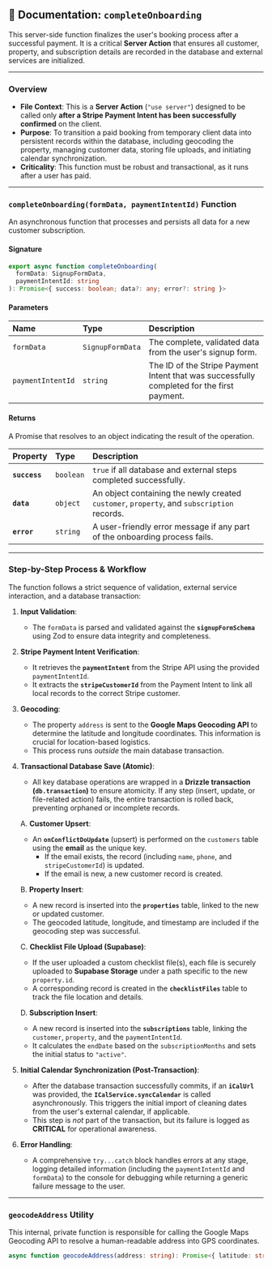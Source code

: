 ## 📄 Documentation: `completeOnboarding`

This server-side function finalizes the user's booking process after a successful payment. It is a critical **Server Action** that ensures all customer, property, and subscription details are recorded in the database and external services are initialized.

-----

### **Overview**

  * **File Context**: This is a **Server Action** (`"use server"`) designed to be called only **after a Stripe Payment Intent has been successfully confirmed** on the client.
  * **Purpose**: To transition a paid booking from temporary client data into persistent records within the database, including geocoding the property, managing customer data, storing file uploads, and initiating calendar synchronization.
  * **Criticality**: This function must be robust and transactional, as it runs after a user has paid.

-----

### **`completeOnboarding(formData, paymentIntentId)` Function**

An asynchronous function that processes and persists all data for a new customer subscription.

#### **Signature**

```typescript
export async function completeOnboarding(
  formData: SignupFormData,
  paymentIntentId: string
): Promise<{ success: boolean; data?: any; error?: string }>
```

#### **Parameters**

| Name | Type | Description |
| :--- | :--- | :--- |
| `formData` | `SignupFormData` | The complete, validated data from the user's signup form. |
| `paymentIntentId` | `string` | The ID of the Stripe Payment Intent that was successfully completed for the first payment. |

#### **Returns**

A Promise that resolves to an object indicating the result of the operation.

| Property | Type | Description |
| :--- | :--- | :--- |
| **`success`** | `boolean` | `true` if all database and external steps completed successfully. |
| **`data`** | `object` | An object containing the newly created `customer`, `property`, and `subscription` records. |
| **`error`** | `string` | A user-friendly error message if any part of the onboarding process fails. |

-----

### **Step-by-Step Process & Workflow**

The function follows a strict sequence of validation, external service interaction, and a database transaction:

1.  **Input Validation**:

      * The `formData` is parsed and validated against the **`signupFormSchema`** using Zod to ensure data integrity and completeness.

2.  **Stripe Payment Intent Verification**:

      * It retrieves the **`paymentIntent`** from the Stripe API using the provided `paymentIntentId`.
      * It extracts the **`stripeCustomerId`** from the Payment Intent to link all local records to the correct Stripe customer.

3.  **Geocoding**:

      * The property `address` is sent to the **Google Maps Geocoding API** to determine the latitude and longitude coordinates. This information is crucial for location-based logistics.
      * This process runs *outside* the main database transaction.

4.  **Transactional Database Save (Atomic)**:

      * All key database operations are wrapped in a **Drizzle transaction (`db.transaction`)** to ensure atomicity. If any step (insert, update, or file-related action) fails, the entire transaction is rolled back, preventing orphaned or incomplete records.

    A. **Customer Upsert**:

      * An **`onConflictDoUpdate`** (upsert) is performed on the `customers` table using the **email** as the unique key.
          * If the email exists, the record (including `name`, `phone`, and `stripeCustomerId`) is updated.
          * If the email is new, a new customer record is created.

    B. **Property Insert**:

      * A new record is inserted into the **`properties`** table, linked to the new or updated customer.
      * The geocoded latitude, longitude, and timestamp are included if the geocoding step was successful.

    C. **Checklist File Upload (Supabase)**:

      * If the user uploaded a custom checklist file(s), each file is securely uploaded to **Supabase Storage** under a path specific to the new `property.id`.
      * A corresponding record is created in the **`checklistFiles`** table to track the file location and details.

    D. **Subscription Insert**:

      * A new record is inserted into the **`subscriptions`** table, linking the `customer`, `property`, and the `paymentIntentId`.
      * It calculates the `endDate` based on the `subscriptionMonths` and sets the initial status to `"active"`.

5.  **Initial Calendar Synchronization (Post-Transaction)**:

      * After the database transaction successfully commits, if an **`iCalUrl`** was provided, the **`ICalService.syncCalendar`** is called asynchronously. This triggers the initial import of cleaning dates from the user's external calendar, if applicable.
      * This step is *not* part of the transaction, but its failure is logged as **CRITICAL** for operational awareness.

6.  **Error Handling**:

      * A comprehensive `try...catch` block handles errors at any stage, logging detailed information (including the `paymentIntentId` and `formData`) to the console for debugging while returning a generic failure message to the user.

-----

### **`geocodeAddress` Utility**

This internal, private function is responsible for calling the Google Maps Geocoding API to resolve a human-readable address into GPS coordinates.

```typescript
async function geocodeAddress(address: string): Promise<{ latitude: string; longitude: string } | null>
```
